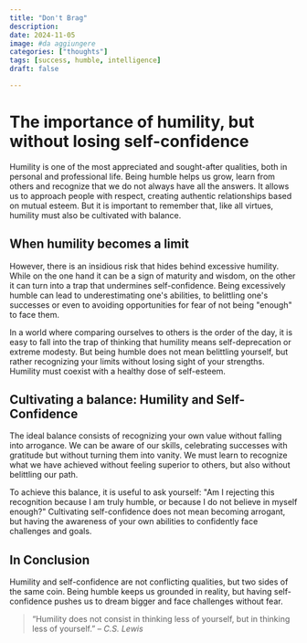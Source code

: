 ```yaml
---
title: "Don't Brag"
description: 
date: 2024-11-05
image: #da aggiungere
categories: ["thoughts"]
tags: [success, humble, intelligence]
draft: false

---
```


# The importance of humility, but without losing self-confidence

Humility is one of the most appreciated and sought-after qualities, both in personal and professional life. Being humble helps us grow, learn from others and recognize that we do not always have all the answers. It allows us to approach people with respect, creating authentic relationships based on mutual esteem. But it is important to remember that, like all virtues, humility must also be cultivated with balance.

## When humility becomes a limit

However, there is an insidious risk that hides behind excessive humility. While on the one hand it can be a sign of maturity and wisdom, on the other it can turn into a trap that undermines self-confidence. Being excessively humble can lead to underestimating one's abilities, to belittling one's successes or even to avoiding opportunities for fear of not being "enough" to face them.

In a world where comparing ourselves to others is the order of the day, it is easy to fall into the trap of thinking that humility means self-deprecation or extreme modesty. But being humble does not mean belittling yourself, but rather recognizing your limits without losing sight of your strengths. Humility must coexist with a healthy dose of self-esteem.

## Cultivating a balance: Humility and Self-Confidence

The ideal balance consists of recognizing your own value without falling into arrogance. We can be aware of our skills, celebrating successes with gratitude but without turning them into vanity. We must learn to recognize what we have achieved without feeling superior to others, but also without belittling our path.

To achieve this balance, it is useful to ask yourself: "Am I rejecting this recognition because I am truly humble, or because I do not believe in myself enough?" Cultivating self-confidence does not mean becoming arrogant, but having the awareness of your own abilities to confidently face challenges and goals.

## In Conclusion

Humility and self-confidence are not conflicting qualities, but two sides of the same coin. Being humble keeps us grounded in reality, but having self-confidence pushes us to dream bigger and face challenges without fear.

> “Humility does not consist in thinking less of yourself, but in thinking less of yourself.” – *C.S. Lewis*